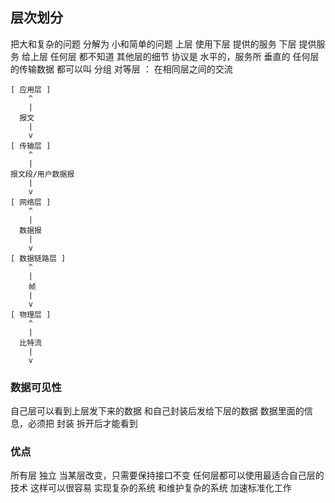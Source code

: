 ##  层次划分
把大和复杂的问题 分解为 小和简单的问题
上层 使用下层 提供的服务
下层 提供服务 给上层
任何层 都不知道 其他层的细节
协议是 水平的，服务所 垂直的
任何层的传输数据 都可以叫 分组
对等层 ： 在相同层之间的交流
```shell
[ 应用层 ]
	^
	|
  报文
	|
	v
[ 传输层 ]
	^
	|
报文段/用户数据报
	|
	v
[ 网络层 ]
	^
	|
  数据报
  	|
	v
[ 数据链路层 ]
	^
	|
	帧
	|
	v
[ 物理层 ]
	^
	|
  比特流
  	|
	v
```



###   数据可见性
自己层可以看到上层发下来的数据 和自己封装后发给下层的数据
数据里面的信息，必须把 封装 拆开后才能看到



###   优点
所有层 独立
当某层改变，只需要保持接口不变
任何层都可以使用最适合自己层的技术
这样可以很容易 实现复杂的系统 和维护复杂的系统
加速标准化工作
